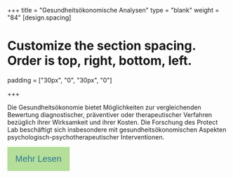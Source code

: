 +++
title = "Gesundheitsökonomische Analysen"
type = "blank"
weight = "84"
[design.spacing]
  # Customize the section spacing. Order is top, right, bottom, left.
  padding = ["30px", "0", "30px", "0"]

+++

Die Gesundheitsökonomie bietet Möglichkeiten zur vergleichenden Bewertung diagnostischer, präventiver oder therapeutischer Verfahren bezüglich ihrer Wirksamkeit und ihrer Kosten. Die Forschung des Protect Lab beschäftigt sich insbesondere mit gesundheitsökonomischen Aspekten psychologisch-psychotherapeutischer Interventionen.

<!DOCTYPE html>
<html>
<head>
<style>
.btn {
  background-color: #b4de99;
  border: none;
  color: #2a7792;
  padding: 16px 18px;
  font-size: 20px;
  cursor: pointer;
  border-radius: 0px;
}
.divider{
    width:5px;
    height:auto;
    display:inline-block;
}

</style>
</head>
<body>

<div style="display: flex;">
<form>
<input class="btn" type="button" value="Mehr Lesen" onclick="window.location.href='/health-economics'" />
<div class="divider"/>
</div class="divider"/>
</form>
</div>
</body>
</html>


